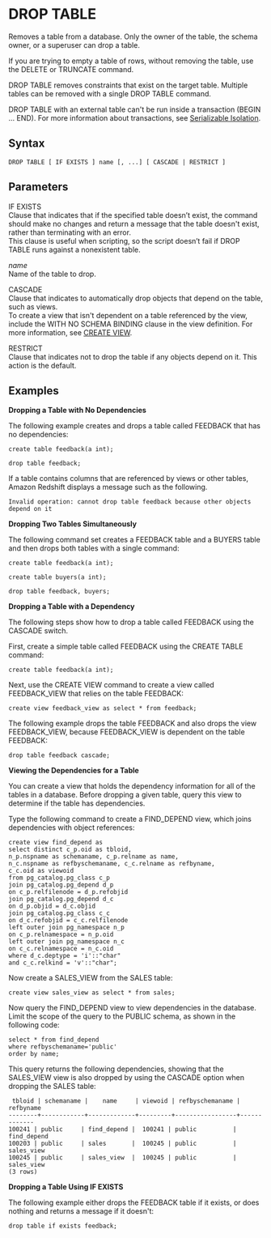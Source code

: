# DROP TABLE<a name="r_DROP_TABLE"></a>

Removes a table from a database\. Only the owner of the table, the schema owner, or a superuser can drop a table\. 

If you are trying to empty a table of rows, without removing the table, use the DELETE or TRUNCATE command\. 

DROP TABLE removes constraints that exist on the target table\. Multiple tables can be removed with a single DROP TABLE command\. 

DROP TABLE with an external table can't be run inside a transaction \(BEGIN … END\)\. For more information about transactions, see [Serializable Isolation](c_serial_isolation.md)\. 

## Syntax<a name="r_DROP_TABLE-synopsis"></a>

```
DROP TABLE [ IF EXISTS ] name [, ...] [ CASCADE | RESTRICT ]
```

## Parameters<a name="r_DROP_TABLE-parameters"></a>

IF EXISTS  
Clause that indicates that if the specified table doesn’t exist, the command should make no changes and return a message that the table doesn't exist, rather than terminating with an error\.  
This clause is useful when scripting, so the script doesn’t fail if DROP TABLE runs against a nonexistent table\.

 *name*   
Name of the table to drop\. 

CASCADE   
Clause that indicates to automatically drop objects that depend on the table, such as views\.   
To create a view that isn't dependent on a table referenced by the view, include the WITH NO SCHEMA BINDING clause in the view definition\. For more information, see [CREATE VIEW](r_CREATE_VIEW.md)\.

RESTRICT   
Clause that indicates not to drop the table if any objects depend on it\. This action is the default\.

## Examples<a name="r_DROP_TABLE-examples"></a>

 **Dropping a Table with No Dependencies** 

The following example creates and drops a table called FEEDBACK that has no dependencies: 

```
create table feedback(a int);

drop table feedback;
```

 If a table contains columns that are referenced by views or other tables, Amazon Redshift displays a message such as the following\. 

```
Invalid operation: cannot drop table feedback because other objects depend on it
```

 **Dropping Two Tables Simultaneously** 

The following command set creates a FEEDBACK table and a BUYERS table and then drops both tables with a single command: 

```
create table feedback(a int);

create table buyers(a int);

drop table feedback, buyers;
```

 **Dropping a Table with a Dependency** 

The following steps show how to drop a table called FEEDBACK using the CASCADE switch\. 

First, create a simple table called FEEDBACK using the CREATE TABLE command: 

```
create table feedback(a int);
```

 Next, use the CREATE VIEW command to create a view called FEEDBACK\_VIEW that relies on the table FEEDBACK: 

```
create view feedback_view as select * from feedback;
```

 The following example drops the table FEEDBACK and also drops the view FEEDBACK\_VIEW, because FEEDBACK\_VIEW is dependent on the table FEEDBACK: 

```
drop table feedback cascade;
```

 **Viewing the Dependencies for a Table** 

You can create a view that holds the dependency information for all of the tables in a database\. Before dropping a given table, query this view to determine if the table has dependencies\. 

Type the following command to create a FIND\_DEPEND view, which joins dependencies with object references: 

```
create view find_depend as
select distinct c_p.oid as tbloid,
n_p.nspname as schemaname, c_p.relname as name,
n_c.nspname as refbyschemaname, c_c.relname as refbyname,
c_c.oid as viewoid
from pg_catalog.pg_class c_p
join pg_catalog.pg_depend d_p
on c_p.relfilenode = d_p.refobjid
join pg_catalog.pg_depend d_c
on d_p.objid = d_c.objid
join pg_catalog.pg_class c_c
on d_c.refobjid = c_c.relfilenode
left outer join pg_namespace n_p
on c_p.relnamespace = n_p.oid
left outer join pg_namespace n_c
on c_c.relnamespace = n_c.oid
where d_c.deptype = 'i'::"char"
and c_c.relkind = 'v'::"char";
```

Now create a SALES\_VIEW from the SALES table: 

```
create view sales_view as select * from sales;
```

Now query the FIND\_DEPEND view to view dependencies in the database\. Limit the scope of the query to the PUBLIC schema, as shown in the following code: 

```
select * from find_depend
where refbyschemaname='public'
order by name;
```

This query returns the following dependencies, showing that the SALES\_VIEW view is also dropped by using the CASCADE option when dropping the SALES table: 

```
 tbloid | schemaname |    name     | viewoid | refbyschemaname |  refbyname
--------+------------+-------------+---------+-----------------+-------------
100241 | public     | find_depend |  100241 | public          | find_depend
100203 | public     | sales       |  100245 | public          | sales_view
100245 | public     | sales_view  |  100245 | public          | sales_view
(3 rows)
```

 **Dropping a Table Using IF EXISTS** 

The following example either drops the FEEDBACK table if it exists, or does nothing and returns a message if it doesn't: 

```
drop table if exists feedback;
```